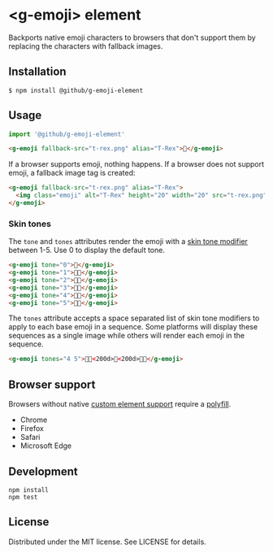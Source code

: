 # &lt;g-emoji&gt; element

Backports native emoji characters to browsers that don't support them by replacing the characters with fallback images.

## Installation

```
$ npm install @github/g-emoji-element
```

## Usage

```js
import '@github/g-emoji-element'
```

```html
<g-emoji fallback-src="t-rex.png" alias="T-Rex">🦖</g-emoji>
```

If a browser supports emoji, nothing happens. If a browser does not support emoji, a fallback image tag is created:

```html
<g-emoji fallback-src="t-rex.png" alias="T-Rex">
  <img class="emoji" alt="T-Rex" height="20" width="20" src="t-rex.png">
</g-emoji>
```

### Skin tones

The `tone` and `tones` attributes render the emoji with a [skin tone modifier][scale] between 1-5. Use
0 to display the default tone.

[scale]: https://en.wikipedia.org/wiki/Fitzpatrick_scale

```html
<g-emoji tone="0">👋</g-emoji>
<g-emoji tone="1">👋🏻</g-emoji>
<g-emoji tone="2">👋🏼</g-emoji>
<g-emoji tone="3">👋🏽</g-emoji>
<g-emoji tone="4">👋🏾</g-emoji>
<g-emoji tone="5">👋🏿</g-emoji>
```

The `tones` attribute accepts a space separated list of skin tone modifiers to apply
to each base emoji in a sequence. Some platforms will display these sequences
as a single image while others will render each emoji in the sequence.

```html
<g-emoji tones="4 5">🧑🏾<200d>🤝<200d>🧑🏿</g-emoji>
```

## Browser support

Browsers without native [custom element support][support] require a [polyfill][].

- Chrome
- Firefox
- Safari
- Microsoft Edge

[support]: https://caniuse.com/#feat=custom-elementsv1
[polyfill]: https://github.com/webcomponents/custom-elements

## Development

```
npm install
npm test
```

## License

Distributed under the MIT license. See LICENSE for details.
